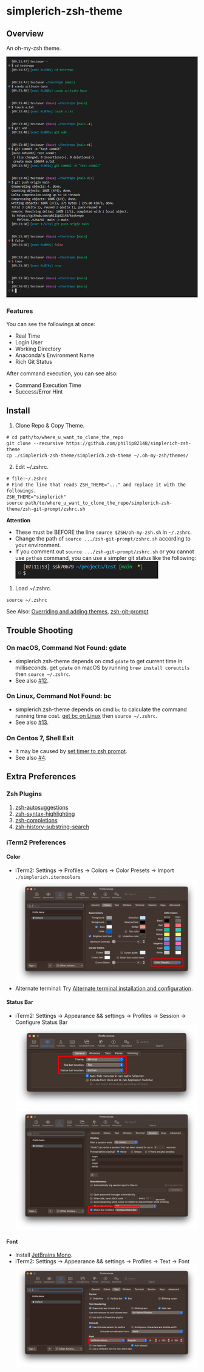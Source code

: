 # simplerich-zsh-theme

## Overview

An oh-my-zsh theme.

![demo.png](./reademe/demo.png)

### Features

You can see the followings at once:

- Real Time
- Login User
- Working Directory
- Anaconda's Environment Name
- Rich Git Status

After command execution, you can see also:

- Command Execution Time
- Success/Error Hint

## Install

1. Clone Repo & Copy Theme.

```shell
# cd path/to/where_u_want_to_clone_the_repo
git clone --recursive https://github.com/philip82148/simplerich-zsh-theme
cp ./simplerich-zsh-theme/simplerich.zsh-theme ~/.oh-my-zsh/themes/
```

2. Edit ~/.zshrc.

```shell
# file:~/.zshrc
# Find the line that reads ZSH_THEME="..." and replace it with the followings.
ZSH_THEME="simplerich"
source path/to/where_u_want_to_clone_the_repo/simplerich-zsh-theme/zsh-git-prompt/zshrc.sh
```

**Attention**

- These must be BEFORE the line `source $ZSH/oh-my-zsh.sh` in `~/.zshrc`.
- Change the path of `source .../zsh-git-prompt/zshrc.sh` according to your environment.
- If you comment out `source .../zsh-git-prompt/zshrc.sh` or you cannot use `python` command, you can use a simpler git status like the following:  
  ![simpler-git-status.png](./reademe/simpler-git-status.png)

1. Load ~/.zshrc.

```shell
source ~/.zshrc
```

See Also: [Overriding and adding themes](https://github.com/ohmyzsh/ohmyzsh/wiki/Customization#overriding-and-adding-themes), [zsh-git-prompt](https://github.com/olivierverdier/zsh-git-prompt)

## Trouble Shooting

### On macOS, Command Not Found: gdate

- simplerich.zsh-theme depends on cmd `gdate` to get current time in milliseconds. get `gdate` on macOS by running `brew install coreutils` then `source ~/.zshrc`.
- See also [#12](https://github.com/ChesterYue/ohmyzsh-theme-passion/issues/12).

### On Linux, Command Not Found: bc

- simplerich.zsh-theme depends on cmd `bc` to calculate the command running time cost. [get bc on Linux](https://www.tecmint.com/bc-command-examples/#:~:text=If%20you%20don%E2%80%99t%20have%20bc%20on%20your%20system%2C,command%20prompt%20and%20simply%20start%20calculating%20your%20expressions.) then `source ~/.zshrc`.
- See also [#13](https://github.com/ChesterYue/ohmyzsh-theme-passion/issues/13).

### On Centos 7, Shell Exit

- It may be caused by [set timer to zsh prompt](https://github.com/ChesterYue/ohmyzsh-theme-passion/blob/8f71c43c2df91810249ab00ff40fc4ca63207467/passion.zsh-theme#L197-L208).
- See also [#4](https://github.com/ChesterYue/ohmyzsh-theme-passion/issues/4).

## Extra Preferences

### Zsh Plugins

1. [zsh-autosuggestions](https://github.com/zsh-users/zsh-autosuggestions)
2. [zsh-syntax-highlighting](https://github.com/zsh-users/zsh-syntax-highlighting)
3. [zsh-completions](https://github.com/zsh-users/zsh-completions)
4. [zsh-history-substring-search](https://github.com/zsh-users/zsh-history-substring-search)

### iTerm2 Preferences

#### Color

<!-- cspell:disable-next-line -->

- iTerm2: Settings -> Profiles -> Colors -> Color Presets -> Import `./simplerich.itermcolors`
  ![color.png](./reademe/color.png)
- Alternate terminal: Try [Alternate terminal installation and configuration](https://iterm2colorschemes.com/).

#### Status Bar

- iTerm2: Settings -> Appearance && settings -> Profiles -> Session -> Configure Status Bar
  ![status_0.png](./reademe/status_0.png) ![status_1.png](./reademe/status_1.png)

#### Font

- Install [JetBrains Mono](https://www.jetbrains.com/lp/mono/).
- iTerm2: Settings -> Appearance && settings -> Profiles -> Text -> Font
  ![font.png](./reademe/font.png)
